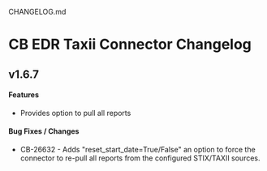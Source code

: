 CHANGELOG.md
# CB EDR Taxii Connector Changelog

## v1.6.7
#### Features
 * Provides option to pull all reports
#### Bug Fixes / Changes
 * CB-26632 - Adds "reset_start_date=True/False" an option to force the connector to re-pull all reports from the configured STIX/TAXII sources.

